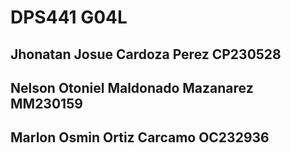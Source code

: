 # DPS441 G04L

## Jhonatan Josue Cardoza Perez CP230528
## Nelson Otoniel Maldonado Mazanarez MM230159 
## Marlon Osmin Ortiz Carcamo OC232936
